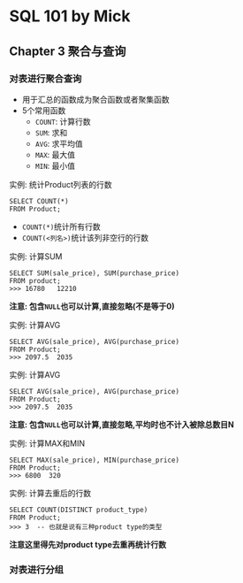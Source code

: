 # SQL 101 by Mick #
## Chapter 3 聚合与查询 ##


### 对表进行聚合查询 ###

- 用于汇总的函数成为聚合函数或者聚集函数
- 5个常用函数
    - `COUNT`: 计算行数
    - `SUM`: 求和
    - `AVG`: 求平均值
    - `MAX`: 最大值
    - `MIN`: 最小值


实例: 统计Product列表的行数
```
SELECT COUNT(*)
FROM Product;
```
- `COUNT(*)`统计所有行数
- `COUNT(<列名>)`统计该列非空行的行数

实例: 计算SUM
```
SELECT SUM(sale_price), SUM(purchase_price)
FROM product;
>>> 16780   12210
```

**注意: 包含`NULL`也可以计算,直接忽略(不是等于0)**

实例: 计算AVG
```
SELECT AVG(sale_price), AVG(purchase_price)
FROM Product;
>>> 2097.5  2035
```

实例: 计算AVG
```
SELECT AVG(sale_price), AVG(purchase_price)
FROM Product;
>>> 2097.5  2035
```
**注意: 包含`NULL`也可以计算,直接忽略,平均时也不计入被除总数目N**


实例: 计算MAX和MIN
```
SELECT MAX(sale_price), MIN(purchase_price)
FROM Product;
>>> 6800  320
```

实例: 计算去重后的行数
```
SELECT COUNT(DISTINCT product_type)
FROM Product;
>>> 3  -- 也就是说有三种product type的类型
```
**注意这里得先对product type去重再统计行数**


### 对表进行分组 ###
